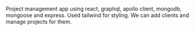 Project management app using react, graphql, apollo client, mongodb, mongoose and express. Used tailwind for styling. We can add clients and manage projects for them.

